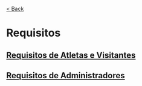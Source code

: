 [< Back](../)

# Requisitos

## [Requisitos de Atletas e Visitantes](../requirements/athletes/)
## [Requisitos de Administradores](../requirements/admin/)